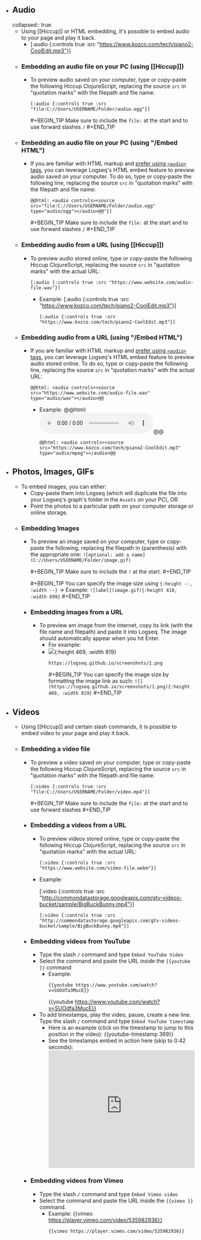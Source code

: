 - ## Audio
  collapsed:: true
	- Using [[Hiccup]] or HTML embedding, it's possible to embed audio to your page and play it back.
		- [:audio {:controls true :src "https://www.kozco.com/tech/piano2-CoolEdit.mp3"}]
	- ### Embedding an audio file on your PC (using [[Hiccup]])
		- To preview audio saved on your computer, type or copy-paste the following Hiccup ClojureScript, replacing the source `src` in "quotation marks" with the filepath and file name:
		  ```
		  [:audio {:controls true :src "file:C://Users/USERNAME/Folder/audio.ogg"}]
		  ``` 
		  #+BEGIN_TIP
		  Make sure to include the `file:` at the start and to use forward slashes `/`
		  #+END_TIP
	- ### Embedding an audio file on your PC (using "/Embed HTML")
		- If you are familiar with HTML markup and [prefer using `<audio>` tags](https://developer.mozilla.org/en-US/docs/Web/HTML/Element/audio), you can leverage Logseq's HTML embed feature to preview audio saved on your computer. To do so, type or copy-paste the following line, replacing the source `src` in "quotation marks" with the filepath and file name:
		  ```
		  @@html: <audio controls><source src="file:C://Users/USERNAME/Folder/audio.ogg" type="audio/ogg"></audio>@@"}]
		  ``` 
		  #+BEGIN_TIP
		  Make sure to include the `file:` at the start and to use forward slashes `/`
		  #+END_TIP
	- ### Embedding audio from a URL (using [[Hiccup]])
		- To preview audio stored online, type or copy-paste the following Hiccup ClojureScript, replacing the source `src` in "quotation marks" with the actual URL:
		  ```
		  [:audio {:controls true :src "https://www.website.com/audio-file.wav"}]
		  ```
			- Example: 
			  [:audio {:controls true :src "https://www.kozco.com/tech/piano2-CoolEdit.mp3"}]
			  ```
			  [:audio {:controls true :src "https://www.kozco.com/tech/piano2-CoolEdit.mp3"}]
			  ```
	- ### Embedding audio from a URL (using "/Embed HTML")
		- If you are familiar with HTML markup and [prefer using `<audio>` tags](https://www.w3schools.com/html/html5_audio.asp), you can leverage Logseq's HTML embed feature to preview audio stored online. To do so, type or copy-paste the following line, replacing the source `src` in "quotation marks" with the actual URL:
		  ```
		  @@html: <audio controls><source src="https://www.website.com/audio-file.wav" type="audio/wav"></audio>@@
		  ```
			- Example: 
			  @@html: <audio controls><source src="https://www.kozco.com/tech/piano2-CoolEdit.mp3" type="audio/mpeg"></audio>@@
			  ```
			  @@html: <audio controls><source src="https://www.kozco.com/tech/piano2-CoolEdit.mp3" type="audio/mpeg"></audio>@@
			  ```
- ## Photos, Images, GIFs
	- To embed images, you can either:
		- Copy-paste them into Logseq (which will duplicate the file into your Logseq's graph's folder in the `Assets` on your PC), OR
		- Point the photos to a particular path on your computer storage or online storage.
	- ### Embedding Images
		- To preview an image saved on your computer, type or copy-paste the following, replacing the filepath in (parenthesis) with the appropriate one:
		  `![optional: add a name](C://Users/USERNAME/Folder/image.gif)`
		  
		  #+BEGIN_TIP
		  Make sure to include the `!` at the start.
		  #+END_TIP
		  
		  #+BEGIN_TIP
		  	  You can specify the image size using `{:height --, :width --}` → Example:  `![label](image.gif){:height 418, :width 699}`
		   #+END_TIP
		- ### Embedding images from a URL
			- To preview am image from the internet, copy its link (with the file name and filepath) and paste it into Logseq. The image should automatically appear when you hit Enter.
				- For example:
				- ![](https://logseq.github.io/screenshots/1.png){:height 469, :width 819}
				  ```
				  https://logseq.github.io/screenshots/1.png
				  ```
				  #+BEGIN_TIP
				  	  You can specify the image size by formatting the image link as such: `![](https://logseq.github.io/screenshots/1.png){:height 469, :width 819}`
				   #+END_TIP
- ## Videos
	- Using [[Hiccup]] and certain slash commands, it is possible to embed video to your page and play it back.
	- ### Embedding a video file
		- To preview a video saved on your computer, type or copy-paste the following Hiccup ClojureScript, replacing the source `src` in "quotation marks" with the filepath and file name: 
		  ```
		  [:video {:controls true :src "file:C://Users/USERNAME/Folder/video.mp4"}]
		  ``` 
		  #+BEGIN_TIP
		  Make sure to include the `file:` at the start and to use forward slashes
		  #+END_TIP
		- ### Embedding a videos from a URL
			- To preview videos stored online, type or copy-paste the following Hiccup ClojureScript, replacing the source `src` in "quotation marks" with the actual URL:
			  ```
			  [:video {:controls true :src "https://www.website.com/video-file.webm"}]
			  ```
			- Example: 
			  
			   [:video {:controls true :src "http://commondatastorage.googleapis.com/gtv-videos-bucket/sample/BigBuckBunny.mp4"}]
			   ```
			   [:video {:controls true :src "http://commondatastorage.googleapis.com/gtv-videos-bucket/sample/BigBuckBunny.mp4"}]
			   ```
		- ### Embedding videos from YouTube
			- Type the slash `/` command and type `Embed YouTube Video`
			- Select the command and paste the URL inside the `{{youtube }}` command
				- Example: 
				   ```
				   {{youtube https://www.youtube.com/watch?v=SUOdfa3MucE}}
				   ```
				   {{youtube https://www.youtube.com/watch?v=SUOdfa3MucE}}
			- To add timestamps, play the video, pause, create a new line. Type the slash `/` command and type `Embed YouTube timestamp`
				- Here is an example (click on the timestamp to jump to this position in the video): {{youtube-timestamp 369}}
				- See the timestamps embed in action here (skip to 0:42 seconds): 
				   <div style="position: relative; padding-bottom: 80.35714285714286%; height: 0;"><iframe src="https://www.loom.com/embed/995d6755b29c48c6b610646736aa5049" frameborder="0" webkitallowfullscreen mozallowfullscreen allowfullscreen style="position: absolute; top: 0; left: 0; width: 100%; height: 100%;"></iframe></div>
		- ### Embedding videos from Vimeo
			- Type the slash `/` command and type `Embed Vimeo video`
			- Select the command and paste the URL inside the `{{vimeo }}` command.
				- Example:
				   {{vimeo https://player.vimeo.com/video/535982936}}
				   ```
				   {{vimeo https://player.vimeo.com/video/535982936}}
				   ```
